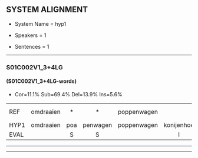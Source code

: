 
## SYSTEM ALIGNMENT

- System Name = hyp1

- Speakers = 1

- Sentences = 1

---

### S01C002V1_3+4LG

#### (S01C002V1_3+4LG-words)

- Cor=11.1%	Sub=69.4%	Del=13.9%	Ins=5.6%

|  |  |  |  |  |  |  |  |  |  |  |  |  |  |  |  |  |  |  |  |  |  |  |  |  |  |  |  |  |  |  |  |  |  |  |  |  |  |  |  |  |  |  |  |  |  |  |  |  |  |  |  |  |  |  |  |  |  |  |  |  |  |  |  |  |  |  |  |  |  |  |  |  |  |  |  |  |  |  |  |  |  |  |  |  |  |  |  |  |  |  |  |  |  |  |  |  |  |  |  |  |  |  |  |  |  |  |  |  |  |  |  |  |  |  |  |  |  |  |  |  |  |  |  |  |  |  |  |  |  |  |  |  |  |  |  |  |  |  |  |  |  |  |  |  |
|:--- |:---:|:---:|:---:|:---:|:---:|:---:|:---:|:---:|:---:|:---:|:---:|:---:|:---:|:---:|:---:|:---:|:---:|:---:|:---:|:---:|:---:|:---:|:---:|:---:|:---:|:---:|:---:|:---:|:---:|:---:|:---:|:---:|:---:|:---:|:---:|:---:|:---:|:---:|:---:|:---:|:---:|:---:|:---:|:---:|:---:|:---:|:---:|:---:|:---:|:---:|:---:|:---:|:---:|:---:|:---:|:---:|:---:|:---:|:---:|:---:|:---:|:---:|:---:|:---:|:---:|:---:|:---:|:---:|:---:|:---:|:---:|:---:|:---:|:---:|:---:|:---:|:---:|:---:|:---:|:---:|:---:|:---:|:---:|:---:|:---:|:---:|:---:|:---:|:---:|:---:|:---:|:---:|:---:|:---:|:---:|:---:|:---:|:---:|:---:|:---:|:---:|:---:|:---:|:---:|:---:|:---:|:---:|:---:|:---:|:---:|:---:|:---:|:---:|:---:|:---:|:---:|:---:|:---:|:---:|:---:|:---:|:---:|:---:|:---:|:---:|:---:|:---:|:---:|:---:|:---:|:---:|:---:|:---:|:---:|:---:|:---:|:---:|:---:|:---:|:---:|:---:|:---:|:---:|:---:|
| REF | omdraaien | * | * | poppenwagen |  |  |  | konijnenhok | * | * | * | * | * | elastiekje | ruziemaken | ruziemaken | * | * | * | teddybeer | dierentuin | dierentuin | * | * | * | paddenstoelen | * | * | * | verstoppertje | * | * | * | wasmachine | * | * | * | fototoestel | * | * | * | * | toiletpapier | * | * | vrachtwagen | * | * | buurmannen | * | * | * | * | * | * | vogelkooi | * | * | olifant | schommelen | schommelen | iedereen | *(dieren) | schoenenwinkel | schoenenwinkel | knutselen | * | * | * | ophangen | ophangen | verjaardag | verjaardag |  |  |  |  | * | * | sprookjesboek | * | * | * | * | tandenborstel | * | lucifer | slaapkamer | * | * | * | * | achterdeur | * | ziekenhuis | * | nieuwsgierig | afblijven | afblijven | * | * | kabouter | washandje | washandje |  | * | * | sneeuwwitje | goeiendag | goeiendag | vakantie | * | * | * | * | * | * | * | * | limonade | * | * | * | * | * | * | * | * | autorijden | eindelijk | eindelijk | * | * | familie | chocolade | * | * | * | * | * | * | * | * | * |
| HYP1 | omdraaien | poa | penwagen | poppenwagen | konijenhoe | hoek | koni | e | as | kije | en | lastkje | ruzie | maken | rui | maken | eet | er | te | di | ber | vr | en | tuin | dien | a | dat | watdan | stoelde | toelen | topertje | verstoptje | wasme | sin | as | mcnen | s | fototoestel |  | fototoestel | hoi | don | papier | ver | achdagen | vrachtwagen |  |  |  |  |  | ameen | vo | vv | oi | vor | coi | ohh | liefand | olifand | onren | schonelen | dien | diren | schoenen | winkelschroenen | winkel | ullen | nislen | ophangen | ophangen | verjaardag | verjaardag | sp | okus | boek | sprookjes | boek | dan | doeen | boedsten | borstel | tandan | bogstel | lusise | luiser | slapkander | slaap | kander | slaapkinden | acht | der | duur | acterdr | wiekenhuis | er | nieuwgierig | afblijven | afblijven | kap | pouter | kabouter | washandje | washandje | nee | w | je | nevikje | goeiendag | goeiendag |  |  |  |  |  |  |  |  | waa | ak | uh | die | takendi | enti | e | men | vande | outoggeinen | adornen | eidelijk | eindelijk |  |  |  |  |  |  | amerolifamilie | o | sota | g | o | ope | ad |
| EVAL |  | S | S |  | I | I | I | S | S | S | S | S | S | S | S | S | S | S | S | S | S | S | S | S | S | S | S | S | S | S | S | S | S | S | S | S | S |  | D | S | S | S | S | S | S |  | D | D | D | D | D | S | S | S | S | S | S | S | S | S | S | S | S | S | S | S | S | S | S |  |  |  |  | I | I | I | I | S | S | S | S | S | S | S | S | S | S | S | S | S | S | S | S | S | S | S | S |  |  | S | S |  |  |  | I | S | S | S |  |  | D | D | D | D | D | D | D | D | S | S | S | S | S | S | S | S | S | S | S | S |  | D | D | D | D | D | D | S | S | S | S | S | S | S |
---

---
